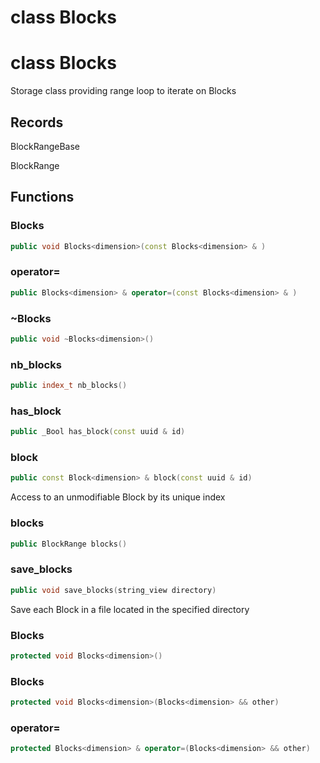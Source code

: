 # class Blocks


# class Blocks


 Storage class providing range loop to iterate on Blocks



## Records

BlockRangeBase

BlockRange



## Functions

### Blocks

```cpp
public void Blocks<dimension>(const Blocks<dimension> & )
```


### operator=

```cpp
public Blocks<dimension> & operator=(const Blocks<dimension> & )
```


### ~Blocks

```cpp
public void ~Blocks<dimension>()
```


### nb_blocks

```cpp
public index_t nb_blocks()
```


### has_block

```cpp
public _Bool has_block(const uuid & id)
```


### block

```cpp
public const Block<dimension> & block(const uuid & id)
```


 Access to an unmodifiable Block by its unique index

### blocks

```cpp
public BlockRange blocks()
```


### save_blocks

```cpp
public void save_blocks(string_view directory)
```


 Save each Block in a file located in the specified directory

### Blocks

```cpp
protected void Blocks<dimension>()
```


### Blocks

```cpp
protected void Blocks<dimension>(Blocks<dimension> && other)
```


### operator=

```cpp
protected Blocks<dimension> & operator=(Blocks<dimension> && other)
```




